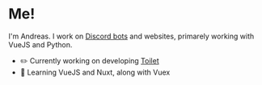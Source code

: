 # Me!

I'm Andreas. I work on [Discord bots][toilet-top.gg-link] and websites, primarely working with VueJS and Python.

* ✏️ Currently working on developing [Toilet][toilet-help-link]
* 💭 Learning VueJS and Nuxt, along with Vuex

[toilet-help-link]: https://github.com/Greek/toilet
[toilet-top.gg-link]: https://top.gg/bot/707789556820213883